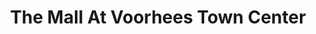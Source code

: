 ---
title: "The Mall At Voorhees Town Center"
url: /voorhees/the-mall-at-voorhees-town-center/
shop: mall
---